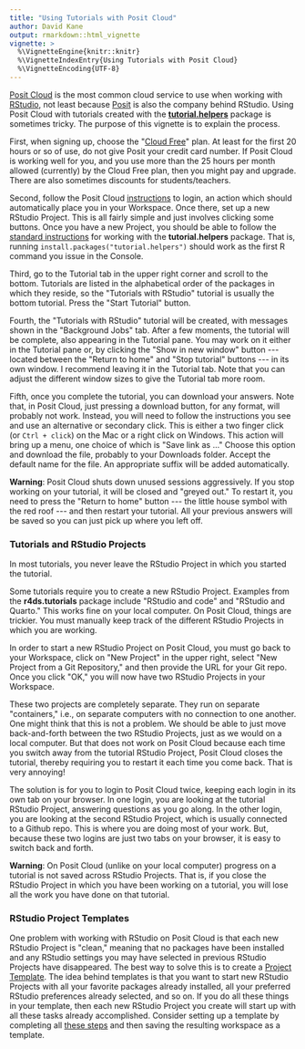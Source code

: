 ```yaml
---
title: "Using Tutorials with Posit Cloud"
author: David Kane
output: rmarkdown::html_vignette
vignette: >
  %\VignetteEngine{knitr::knitr}
  %\VignetteIndexEntry{Using Tutorials with Posit Cloud}
  %\VignetteEncoding{UTF-8}
---
```


[Posit Cloud](https://posit.cloud/) is the most common cloud service to use when working with [RStudio](https://posit.co/download/rstudio-desktop/), not least because [Posit](https://posit.co/) is also the company behind RStudio. Using Posit Cloud with tutorials created with the [**tutorial.helpers**](https://ppbds.github.io/tutorial.helpers/) package is sometimes tricky. The purpose of this vignette is to explain the process.

First, when signing up, choose the "[Cloud Free](https://posit.cloud/plans)" plan. At least for the first 20 hours or so of use, do not give Posit your credit card number. If Posit Cloud is working well for you, and you use more than the 25 hours per month allowed (currently) by the Cloud Free plan, then you might pay and upgrade. There are also sometimes discounts for students/teachers.

Second, follow the Posit Cloud [instructions](https://posit.cloud/learn/guide) to login, an action which should automatically place you in your Workspace. Once there, set up a new RStudio Project. This is all fairly simple and just involves clicking some buttons. Once you have a new Project, you should be able to follow the [standard instructions](https://ppbds.github.io/tutorial.helpers/) for working with the **tutorial.helpers** package. That is, running `install.packages("tutorial.helpers")` should work as the first R command you issue in the Console.

Third, go to the Tutorial tab in the upper right corner and scroll to the bottom. Tutorials are listed in the alphabetical order of the packages in which they reside, so the "Tutorials with RStudio" tutorial is usually the bottom tutorial. Press the "Start Tutorial" button. 

Fourth, the "Tutorials with RStudio" tutorial will be created, with messages shown in the "Background Jobs" tab. After a few moments, the tutorial will be complete, also appearing in the Tutorial pane. You may work on it either in the Tutorial pane or, by clicking the "Show in new window" button --- located between the "Return to home" and "Stop tutorial" buttons --- in its own window. I recommend leaving it in the Tutorial tab. Note that you can adjust the different window sizes to give the Tutorial tab more room.

<!-- DK: Not sure that this is right. Isn't `Cmd + option` on Mac? -->

Fifth, once you complete the tutorial, you can download your answers. Note that, in Posit Cloud, just pressing a download button, for any format, will probably not work. Instead, you will need to follow the instructions you see and use an alternative or secondary click. This is either a two finger click (or `Ctrl + click`) on the Mac or a right click on Windows. This action will bring up a menu, one choice of which is "Save link as ..." Choose this option and download the file, probably to your Downloads folder. Accept the default name for the file. An appropriate suffix will be added automatically.

**Warning**: Posit Cloud shuts down unused sessions aggressively. If you stop working on your tutorial, it will be closed and "greyed out." To restart it, you need to press the "Return to home" button --- the little house symbol with the red roof --- and then restart your tutorial. All your previous answers will be saved so you can just pick up where you left off. 

### Tutorials and RStudio Projects

In most tutorials, you never leave the RStudio Project in which you started the tutorial. 

<!-- DK: This is unclear. There are two separate issues. First, what happens in things like RStudio and code when you need to restart RStudio because you have made a new project. Second, what happens when you need to connect to Github. -->

Some tutorials require you to create a new RStudio Project. Examples from the **r4ds.tutorials** package include "RStudio and code" and  "RStudio and Quarto." This works fine on your local computer. On Posit Cloud, things are trickier. You must manually keep track of the different RStudio Projects in which you are working. 

In order to start a new RStudio Project on Posit Cloud, you must go back to your Workspace, click on "New Project" in the upper right, select "New Project from a Git Repository," and then provide the URL for your Git repo. Once you click "OK," you will now have two RStudio Projects in your Workspace.

These two projects are completely separate. They run on separate "containers," i.e., on separate computers with no connection to one another. One might think that this is not a problem. We should be able to just move back-and-forth between the two RStudio Projects, just as we would on a local computer. But that does not work on Posit Cloud because each time you switch away from the tutorial RStudio Project, Posit Cloud closes the tutorial, thereby requiring you to restart it each time you come back. That is very annoying!

The solution is for you to login to Posit Cloud twice, keeping each login in its own tab on your browser. In one login, you are looking at the tutorial RStudio Project, answering questions as you go along. In the other login, you are looking at the second RStudio Project, which is usually connected to a Github repo. This is where you are doing most of your work. But, because these two logins are just two tabs on your browser, it is easy to switch back and forth.

**Warning**: On Posit Cloud (unlike on your local computer) progress on a tutorial is not saved across RStudio Projects. That is, if you close the RStudio Project in which you have been working on a tutorial, you will lose all the work you have done on that tutorial.

### RStudio Project Templates

One problem with working with RStudio on Posit Cloud is that each new RStudio Project is "clean," meaning that no packages have been installed and any RStudio settings you may have selected in previous RStudio Projects have disappeared. The best way to solve this is to create a [Project Template](https://posit.cloud/learn/guide#project-templates). The idea behind templates is that you want to start new RStudio Projects with all your favorite packages already installed, all your preferred RStudio preferences already selected, and so on. If you do all these things in your template, then each new RStudio Project you create will start up with all these tasks already accomplished. Consider setting up a template by completing all [these steps](https://ppbds.github.io/primer/getting-started.html#summary) and then saving the resulting workspace as a template.
